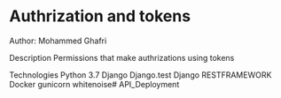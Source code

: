 # Authrization and tokens

Author: Mohammed Ghafri

Description
Permissions that make authrizations using tokens


Technologies
Python 3.7
Django
Django.test
Django RESTFRAMEWORK
Docker
gunicorn
whitenoise# API_Deployment
